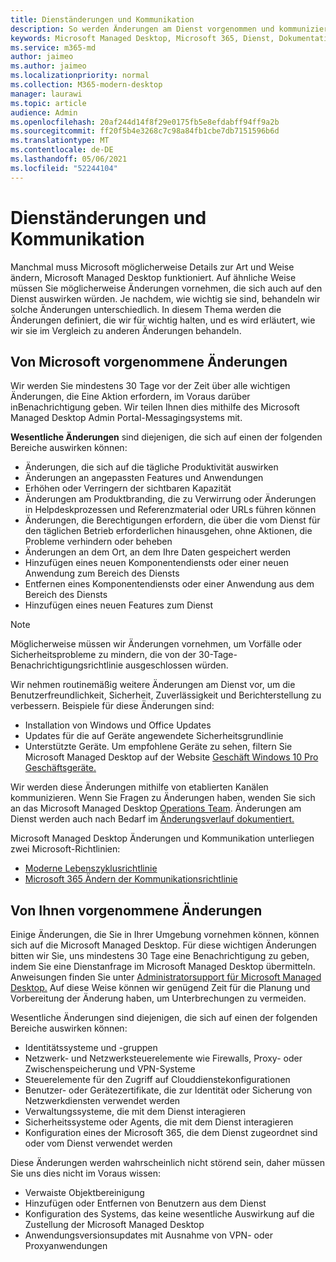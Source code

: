 ```yaml
---
title: Dienständerungen und Kommunikation
description: So werden Änderungen am Dienst vorgenommen und kommuniziert
keywords: Microsoft Managed Desktop, Microsoft 365, Dienst, Dokumentation
ms.service: m365-md
author: jaimeo
ms.author: jaimeo
ms.localizationpriority: normal
ms.collection: M365-modern-desktop
manager: laurawi
ms.topic: article
audience: Admin
ms.openlocfilehash: 20af244d14f8f29e0175fb5e8efdabff94ff9a2b
ms.sourcegitcommit: ff20f5b4e3268c7c98a84fb1cbe7db7151596b6d
ms.translationtype: MT
ms.contentlocale: de-DE
ms.lasthandoff: 05/06/2021
ms.locfileid: "52244104"
---
```

# <a name="service-changes-and-communication"></a>Dienständerungen und Kommunikation

Manchmal muss Microsoft möglicherweise Details zur Art und Weise ändern, Microsoft Managed Desktop funktioniert. Auf ähnliche Weise müssen Sie möglicherweise Änderungen vornehmen, die sich auch auf den Dienst auswirken würden. Je nachdem, wie wichtig sie sind, behandeln wir solche Änderungen unterschiedlich. In diesem Thema werden die Änderungen definiert, die wir für wichtig halten, und es wird erläutert, wie wir sie im Vergleich zu anderen Änderungen behandeln.



## <a name="changes-made-by-microsoft"></a>Von Microsoft vorgenommene Änderungen

Wir werden Sie mindestens 30 Tage vor der Zeit über alle wichtigen Änderungen, die Eine Aktion erfordern, im Voraus darüber inBenachrichtigung geben. Wir teilen Ihnen dies mithilfe des Microsoft Managed Desktop Admin Portal-Messagingsystems mit.

**Wesentliche Änderungen** sind diejenigen, die sich auf einen der folgenden Bereiche auswirken können:
- Änderungen, die sich auf die tägliche Produktivität auswirken
- Änderungen an angepassten Features und Anwendungen
- Erhöhen oder Verringern der sichtbaren Kapazität
- Änderungen am Produktbranding, die zu Verwirrung oder Änderungen in Helpdeskprozessen und Referenzmaterial oder URLs führen können
- Änderungen, die Berechtigungen erfordern, die über die vom Dienst für den täglichen Betrieb erforderlichen hinausgehen, ohne Aktionen, die Probleme verhindern oder beheben
- Änderungen an dem Ort, an dem Ihre Daten gespeichert werden
- Hinzufügen eines neuen Komponentendiensts oder einer neuen Anwendung zum Bereich des Diensts
- Entfernen eines Komponentendiensts oder einer Anwendung aus dem Bereich des Diensts
- Hinzufügen eines neuen Features zum Dienst

> [!NOTE]
> Möglicherweise müssen wir Änderungen vornehmen, um Vorfälle oder Sicherheitsprobleme zu mindern, die von der 30-Tage-Benachrichtigungsrichtlinie ausgeschlossen würden.

Wir nehmen routinemäßig weitere Änderungen am Dienst vor, um die Benutzerfreundlichkeit, Sicherheit, Zuverlässigkeit und Berichterstellung zu verbessern. Beispiele für diese Änderungen sind:

- Installation von Windows und Office Updates
- Updates für die auf Geräte angewendete Sicherheitsgrundlinie
- Unterstützte Geräte. Um empfohlene Geräte zu sehen, filtern Sie Microsoft Managed Desktop auf der Website [Geschäft Windows 10 Pro Geschäftsgeräte.](https://www.microsoft.com/windowsforbusiness/view-all-devices)

Wir werden diese Änderungen mithilfe von etablierten Kanälen kommunizieren. Wenn Sie Fragen zu Änderungen haben, wenden Sie sich an das Microsoft Managed Desktop [Operations Team](../working-with-managed-desktop/admin-support.md). Änderungen am Dienst werden auch nach Bedarf im [Änderungsverlauf dokumentiert.](../change-history-managed-desktop.md)

Microsoft Managed Desktop Änderungen und Kommunikation unterliegen zwei Microsoft-Richtlinien:
- [Moderne Lebenszyklusrichtlinie](https://support.microsoft.com/help/30881/modern-lifecycle-policy)
- [Microsoft 365 Ändern der Kommunikationsrichtlinie](/office365/admin/manage/message-center)

## <a name="changes-you-make"></a>Von Ihnen vorgenommene Änderungen

Einige Änderungen, die Sie in Ihrer Umgebung vornehmen können, können sich auf die Microsoft Managed Desktop. Für diese wichtigen Änderungen bitten wir Sie, uns mindestens 30 Tage eine Benachrichtigung zu geben, indem Sie eine Dienstanfrage im Microsoft Managed Desktop übermitteln. Anweisungen finden Sie unter [Administratorsupport für Microsoft Managed Desktop.](../working-with-managed-desktop/admin-support.md) Auf diese Weise können wir genügend Zeit für die Planung und Vorbereitung der Änderung haben, um Unterbrechungen zu vermeiden.

Wesentliche Änderungen sind diejenigen, die sich auf einen der folgenden Bereiche auswirken können:

- Identitätssysteme und -gruppen
- Netzwerk- und Netzwerksteuerelemente wie Firewalls, Proxy- oder Zwischenspeicherung und VPN-Systeme
- Steuerelemente für den Zugriff auf Clouddienstekonfigurationen
- Benutzer- oder Gerätezertifikate, die zur Identität oder Sicherung von Netzwerkdiensten verwendet werden
- Verwaltungssysteme, die mit dem Dienst interagieren
- Sicherheitssysteme oder Agents, die mit dem Dienst interagieren
- Konfiguration eines der Microsoft 365, die dem Dienst zugeordnet sind oder vom Dienst verwendet werden

Diese Änderungen werden wahrscheinlich nicht störend sein, daher müssen Sie uns dies nicht im Voraus wissen:

- Verwaiste Objektbereinigung
- Hinzufügen oder Entfernen von Benutzern aus dem Dienst
- Konfiguration des Systems, das keine wesentliche Auswirkung auf die Zustellung der Microsoft Managed Desktop
- Anwendungsversionsupdates mit Ausnahme von VPN- oder Proxyanwendungen